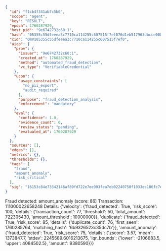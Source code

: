 ```json
{
  "id": "f1cb4f341ab7c5b0",
  "scope": "agent",
  "key": "RESULT",
  "epoch": 1760287929,
  "host_pid": "9e6742732c60:1",
  "hash": "05355c55dfeeea3c7710ca114255c607515f7ef076d1eb517963dbcce00877f2",
  "cid": "QmV105355c55dfeeea3c7710ca114255c607515f7ef0",
  "aicp": {
    "prov": {
      "issuer": "9e6742732c60:1",
      "created_at": 1760287929,
      "method": "automated_fraud_detection",
      "vc_type": "VerifiableCredential"
    },
    "ucon": {
      "usage_constraints": [
        "no_pii_export",
        "audit_required"
      ],
      "purpose": "fraud_detection_analysis",
      "enforcement": "mandatory"
    },
    "eval": {
      "confidence": 1.0,
      "evidence_count": 0,
      "review_status": "pending",
      "evaluated_at": 1760287929
    }
  },
  "sources": [],
  "edges": [],
  "metrics": {},
  "thresholds": {},
  "tags": [
    "fraud",
    "amount_anomaly",
    "risk_critical"
  ],
  "sig": "16153c84e73342146af89fd722e7ee903fea7eb02240750f1033ec186fc7e111"
}
```

Fraud detected: amount_anomaly (score: 86)
Transaction: 111000022658248
Details: {'velocity': {'fraud_detected': True, 'risk_score': 100, 'details': {'transaction_count': 77, 'threshold': 50, 'total_amount': 722305430, 'amount_threshold': 10000000}}, 'duplicate': {'fraud_detected': True, 'risk_score': 85, 'details': {'duplicate_count': 76, 'first_seen': 1760285764, 'matching_hash': '6b9326523c35dc7b'}}, 'amount_anomaly': {'fraud_detected': True, 'risk_score': 75, 'details': {'zscore': 3.57, 'mean': 1373847.7, 'stdev': 2245589.6016213675, 'iqr_bounds': {'lower': -2106683.5, 'upper': 4084502.5}, 'amount': 9380590}}}